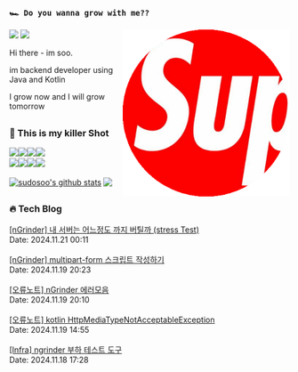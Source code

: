 ### `🏎️ Do you wanna grow with me??` 
<img src="/images/profileSudoSoo.png" width="300" height="300"  align='right'/>
<a href="https://soobysu.tistory.com/"><img src="https://img.shields.io/badge/Tech%20Blog-11B48A?style=flat-square&logo=Blogger&logoColor=white&link=https://soobysu.tistory.com/"/></a>

<a href="https://www.notion.so/sudosoo/a7bae94c1caf4239bb49d45f434ab271">
<img src="https://img.shields.io/badge/Notion-000000?style=flat-square&logo=notion&logoColor=white&link=https://www.notion.so/sudosoo/a7bae94c1caf4239bb49d45f434ab271"/></a>

Hi there - im soo. 

im backend developer using Java and Kotlin

I grow now and I will grow tomorrow
##
### 🎲 This is my killer Shot
<img src="https://img.shields.io/badge/Java-007396?style=flat&logo=OpenJDK&logoColor=white"/><img src="https://img.shields.io/badge/kotlin-7F52FF?style=flat&logo=kotlin&logoColor=white"/><img src="https://img.shields.io/badge/apache%20kafka-231F20?style=flat&logo=apachekafka&logoColor=white"/><img src="https://img.shields.io/badge/elastic%20stack-005571?style=flat&logo=elasticstack&logoColor=white"/>
<br/>
<img src="https://img.shields.io/badge/docker-2496ED?style=flat&logo=docker&logoColor=white"/><img src="https://img.shields.io/badge/redis-DC382D?style=flat&logo=redis&logoColor=white"/><img src="https://img.shields.io/badge/jenkins-000000?style=flat&logo=jenkins&logoColor=white"/><img src="https://img.shields.io/badge/postgreSQL-4169E1?style=flat&logo=postgresql&logoColor=white"/>

<a href="https://github.com/sudosoo"><img align="center" style="height:180px" src="https://github-readme-stats.vercel.app/api?username=sudosoo&rank_icon=github&show_icons=true&include_all_commits=true&hide_border=true&icon_color=ffffff&bg_color=00000000&text_bold=true&title_color=ffffff" alt="sudosoo's github stats" /></a>
<a href="https://github.com/sudosoo"><img align="center" style="height:180px" src="https://github-readme-stats.vercel.app/api/top-langs/?username=sudosoo&layout=compact&hide_border=true&title_color=ffffff&bg_color=00000000" /></a> 
##













































































































































































































































































































































































































































































































































































































































































































































































































































































































































































































































































































































































































































































































































































































































































































































































































































































































































































































































































































































































































































































































































































































### 🔥 Tech Blog
<a href="https://soobysu.tistory.com/202">[nGrinder] 내 서버는 어느정도 까지 버틸까 (stress Test)</a></br>Date: 2024.11.21 00:11</br></br><a href="https://soobysu.tistory.com/201">[nGrinder] multipart-form 스크립트 작성하기</a></br>Date: 2024.11.19 20:23</br></br><a href="https://soobysu.tistory.com/200">[오류노트] nGrinder 에러모음</a></br>Date: 2024.11.19 20:10</br></br><a href="https://soobysu.tistory.com/199">[오류노트] kotlin HttpMediaTypeNotAcceptableException</a></br>Date: 2024.11.19 14:55</br></br><a href="https://soobysu.tistory.com/198">[Infra] ngrinder 부하 테스트 도구</a></br>Date: 2024.11.18 17:28</br></br>
